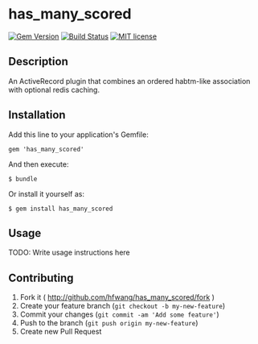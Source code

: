 # has_many_scored

[![Gem Version](http://img.shields.io/gem/v/has_many_scored.svg)][gem]
[![Build Status](http://img.shields.io/travis/hfwang/has_many_scored.svg)][travis]
[![MIT license](http://img.shields.io/badge/license-MIT-red.svg)][license]

[gem]: https://rubygems.org/gems/has_many_scored
[travis]: https://travis-ci.org/hfwang/has_many_scored
[license]: https://github.com/hfwang/has_many_scored/blob/master/LICENSE

## Description

An ActiveRecord plugin that combines an ordered habtm-like association with optional redis caching.

## Installation

Add this line to your application's Gemfile:

    gem 'has_many_scored'

And then execute:

    $ bundle

Or install it yourself as:

    $ gem install has_many_scored

## Usage

TODO: Write usage instructions here

## Contributing

1. Fork it ( http://github.com/hfwang/has_many_scored/fork )
2. Create your feature branch (`git checkout -b my-new-feature`)
3. Commit your changes (`git commit -am 'Add some feature'`)
4. Push to the branch (`git push origin my-new-feature`)
5. Create new Pull Request
